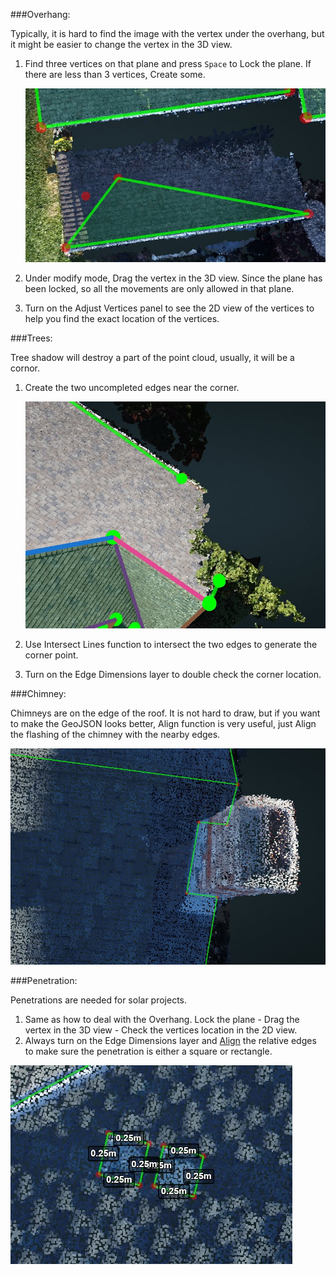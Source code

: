 ###Overhang:

Typically, it is hard to find the image with the vertex under the overhang, but it might be easier to change the vertex in the 3D view.

1. Find three vertices on that plane and press `Space` to Lock the plane. If there are less than 3 vertices, Create some.

   ![](/Images/1.jpg)

2. Under modify mode, Drag the vertex in the 3D view. Since the plane has been locked, so all the movements are only allowed in that plane.
3. Turn on the Adjust Vertices panel to see the 2D view of the vertices to help you find the exact location of the vertices.

###Trees:

Tree shadow will destroy a part of the point cloud, usually, it will be a cornor.

1. Create the two uncompleted edges near the corner.

   ![](/Images/2.jpg)

2. Use Intersect Lines function to intersect the two edges to generate the corner point.
3. Turn on the Edge Dimensions layer to double check the corner location.

###Chimney:

Chimneys are on the edge of the roof. It is not hard to draw, but if you want to make the GeoJSON looks better, Align function is very useful, just Align the flashing of the chimney with the nearby edges. 
 
![](/Images/3.jpg)

###Penetration:

Penetrations are needed for solar projects.

1. Same as how to deal with the Overhang. Lock the plane - Drag the vertex in the 3D view - Check the vertices location in the 2D view.
2. Always turn on the Edge Dimensions layer and [Align] the relative edges to make sure the penetration is either a square or rectangle.

![](/Images/4.jpg)



[Save]: (basic-function.md#save)
[Save As]: (basic-function.md#save-as)
[Export]: (basic-function.md#export)
[Import]: (basic-function.md#import)
[Undo]: (basic-function.md#undo)
[Select]: (basic-function.md#select)
[Create]: (basic-function.md#create)
[Modify]: (basic-function.md#modify)
[Delete]: (basic-function.md#delete)
[Align]: (basic-function.md#align)
[Set Scale]: (advanced-function.md#set-scale)
[Eraser]: (advanced-function.md#eraser)
[Erase All]: (advanced-function.md#erase-all)
[Intersect Lines]: (advanced-function.md#intersect-lines)
[Register Wireframe]: (advanced-function.md#register-wireframe)
[Properties]: (basic-function.md#properties)
[Layers]: (basic-function.md#layers)
[Adjust Vertices]: (basic-function.md#adjust-vertices)
[Vertex Mode]: (mode.md#vertex-mode)
[Edge Mode]: (mode.md#edge-mode)
[Surface Mode]: (mode.md#surface-mode)
[Special Cases]: (special-cases.md)
[Overhang]: (special-cases.md#overhang)
[Tree]: (special-cases.md#tree)
[Chimney]: (special-cases.md#chimney)
[Penetration]: (special-cases.md#penetration)
[Flat Roof]: (special-cases.md#flat-roof)
[Steps to QA a Project]: (steps-to-qa-a-project.md)
[Edge Types and Example]: (edge-types-and-example.md)
[Shortcut]: (shortcut.md)



